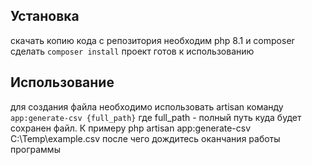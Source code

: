 ## Установка
скачать копию кода с репозитория
необходим php 8.1 и composer
сделать `composer install`
 проект готов к использованию
 ## Использование 
 для создания файла необходимо использовать artisan команду `app:generate-csv {full_path}`
 где full_path - полный путь куда будет сохранен файл.
 К примеру php artisan app:generate-csv C:\Temp\example.csv
 после чего дождитесь оканчания работы программы

